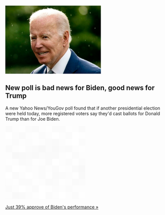 
![New poll is bad news for Biden, good news for Trump](./20220617115854.png)
## New poll is bad news for Biden, good news for Trump

A new Yahoo News/YouGov poll found that if another presidential election were held today, more registered voters say they'd cast ballots for Donald Trump than for Joe Biden.

![pic](../square_bg.png)

[Just 39% approve of Biden's performance »](https://www.yahoo.com/news/poll-biden-disapproval-hits-new-high-as-more-americans-say-they-would-vote-for-trump-090021657.html)
